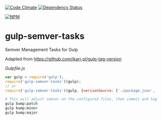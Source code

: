 [![Code Climate](https://codeclimate.com/github/atsid/gulp-semver-tasks/badges/gpa.svg)](https://codeclimate.com/github/atsid/gulp-semver-tasks)
[![Dependency Status](https://david-dm.org/atsid/gulp-semver-tasks.svg)](https://david-dm.org/atsid/gulp-semver-tasks)

[![NPM](https://nodei.co/npm/gulp-semver-tasks.png)](https://nodei.co/npm/gulp-semver-tasks/)

# gulp-semver-tasks
Semver Management Tasks for Gulp

Adapted from https://github.com/ikari-pl/gulp-tag-version

*Gulpfile.js*
```js
var gulp = require('gulp');
require('gulp-semver-tasks')(gulp);
// or
require('gulp-semver-tasks')(gulp, {versionSource: ['./package.json', './bower.json']});
```

```bash
# This will adjust semver on the configured files, then commit and tag the update.
gulp bump:patch
gulp bump:minor
gulp bump:major
```
